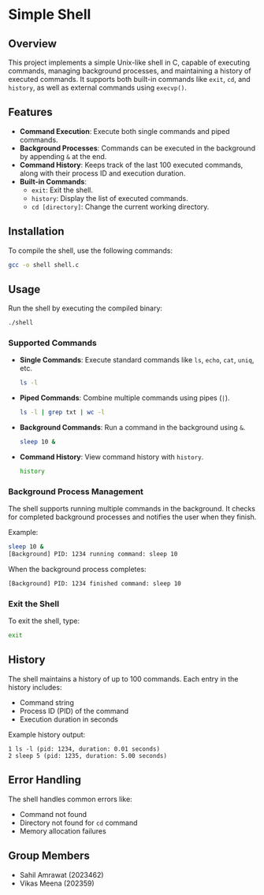 # Simple Shell

## Overview

This project implements a simple Unix-like shell in C, capable of executing commands, managing background processes, and maintaining a history of executed commands. It supports both built-in commands like `exit`, `cd`, and `history`, as well as external commands using `execvp()`.

## Features

- **Command Execution**: Execute both single commands and piped commands.
- **Background Processes**: Commands can be executed in the background by appending `&` at the end.
- **Command History**: Keeps track of the last 100 executed commands, along with their process ID and execution duration.
- **Built-in Commands**:
  - `exit`: Exit the shell.
  - `history`: Display the list of executed commands.
  - `cd [directory]`: Change the current working directory.

## Installation

To compile the shell, use the following commands:

```bash
gcc -o shell shell.c
```

## Usage

Run the shell by executing the compiled binary:

```bash
./shell
```

### Supported Commands

- **Single Commands**: Execute standard commands like `ls`, `echo`, `cat`, `uniq`,  etc.
  ```bash
  ls -l
  ```
  
- **Piped Commands**: Combine multiple commands using pipes (`|`).
  ```bash
  ls -l | grep txt | wc -l
  ```

- **Background Commands**: Run a command in the background using `&`.
  ```bash
  sleep 10 &
  ```

- **Command History**: View command history with `history`.
  ```bash
  history
  ```

### Background Process Management

The shell supports running multiple commands in the background. It checks for completed background processes and notifies the user when they finish.

Example:
```bash
sleep 10 &
[Background] PID: 1234 running command: sleep 10
```

When the background process completes:
```bash
[Background] PID: 1234 finished command: sleep 10
```

### Exit the Shell

To exit the shell, type:
```bash
exit
```

## History

The shell maintains a history of up to 100 commands. Each entry in the history includes:
- Command string
- Process ID (PID) of the command
- Execution duration in seconds

Example history output:
```
1 ls -l (pid: 1234, duration: 0.01 seconds)
2 sleep 5 (pid: 1235, duration: 5.00 seconds)
```

## Error Handling

The shell handles common errors like:
- Command not found
- Directory not found for `cd` command
- Memory allocation failures

## Group Members 

- Sahil Amrawat (2023462) 
- Vikas Meena (202359)
